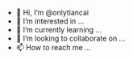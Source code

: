 - 👋 Hi, I’m @onlytiancai
- 👀 I’m interested in ...
- 🌱 I’m currently learning ...
- 💞️ I’m looking to collaborate on ...
- 📫 How to reach me ...

<!---
onlytiancai/onlytiancai is a ✨ special ✨ repository because its `README.md` (this file) appears on your GitHub profile.
You can click the Preview link to take a look at your changes.
--->
